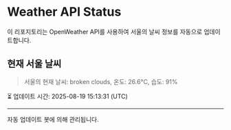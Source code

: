 
# Weather API Status

이 리포지토리는 OpenWeather API를 사용하여 서울의 날씨 정보를 자동으로 업데이트합니다.

## 현재 서울 날씨
> 서울의 현재 날씨: broken clouds, 온도: 26.6°C, 습도: 91%

⏳ 업데이트 시간: 2025-08-19 15:13:31 (UTC)

---
자동 업데이트 봇에 의해 관리됩니다.
